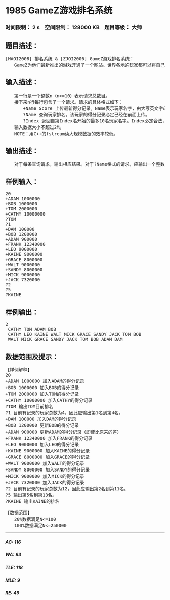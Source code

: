 # 1985 GameZ游戏排名系统   
### 时间限制： 2 s&nbsp;&nbsp;&nbsp;&nbsp;空间限制： 128000 KB&nbsp;&nbsp;&nbsp;&nbsp;题目等级： 大师  
## 题目描述：  

<pre>
[HAOI2008] 排名系统 & [ZJOI2006] GameZ游戏排名系统：
　　GameZ为他们最新推出的游戏开通了一个网站。世界各地的玩家都可以将自己的游戏得分上传到网站上。这样就可以看到自己在世界上的排名。得分越高，排名就越靠前。当两个玩家的名次相同时，先上传记录者优先。由于新游戏的火爆，网站服务器已经难堪重负。为此GameZ雇用了你来帮他们重新开发一套新的核心。 排名系统通常要应付三种请求：上传一条新的得分记录、查询某个玩家的当前排名以及返回某个区段内的排名记录。当某个玩家上传自己最新的得分记录时，他原有的得分记录会被删除。为了减轻服务器负担，在返回某个区段内的排名记录时，最多返回10条记录。
</pre>
  
  
## 输入描述：  

<pre>
　　第一行是一个整数n（n>=10）表示请求总数目。  
　　接下来n行每行包含了一个请求。请求的具体格式如下：  
　　　　+Name Score 上传最新得分记录。Name表示玩家名字，由大写英文字母组成，不超过10个字符。Score为不超过无符号32位整型表示范围的非负整数。  
　　　　?Name 查询玩家排名。该玩家的得分记录必定已经在前面上传。  
　　　　?Index 返回自第Index名开始的最多10名玩家名字。Index必定合法，即不小于1，也不大于当前有记录的玩家总数。  
　　输入数据大小不超过2M。  
　　NOTE：用C++的fstream读大规模数据的效率较低。
</pre>
  
  
## 输出描述：  

<pre>
　　对于每条查询请求，输出相应结果。对于?Name格式的请求，应输出一个整数表示该玩家当前的排名。对于?Index格式的请求，应在一行中依次输出从第Index名开始的最多10名玩家姓名，用一个空格分隔。
</pre>
  
  
## 样例输入：  

<pre>
20  
+ADAM 1000000  
+BOB 1000000  
+TOM 2000000  
+CATHY 10000000  
?TOM  
?1  
+DAM 100000  
+BOB 1200000  
+ADAM 900000  
+FRANK 12340000  
+LEO 9000000  
+KAINE 9000000  
+GRACE 8000000  
+WALT 9000000  
+SANDY 8000000  
+MICK 9000000  
+JACK 7320000  
?2  
?5  
?KAINE
</pre>
  
  
## 样例输出：  

<pre>
2  
 CATHY TOM ADAM BOB  
 CATHY LEO KAINE WALT MICK GRACE SANDY JACK TOM BOB  
 WALT MICK GRACE SANDY JACK TOM BOB ADAM DAM
</pre>
  
  
## 数据范围及提示：  

<pre>
【样例解释】  
20  
+ADAM 1000000 加入ADAM的得分记录  
+BOB 1000000 加入BOB的得分记录  
+TOM 2000000 加入TOM的得分记录  
+CATHY 10000000 加入CATHY的得分记录  
?TOM 输出TOM目前排名  
?1 目前有记录的玩家总数为4，因此应输出第1名到第4名。  
+DAM 100000 加入DAM的得分记录  
+BOB 1200000 更新BOB的得分记录  
+ADAM 900000 更新ADAM的得分记录（即使比原来的差）  
+FRANK 12340000 加入FRANK的得分记录  
+LEO 9000000 加入LEO的得分记录  
+KAINE 9000000 加入KAINE的得分记录  
+GRACE 8000000 加入GRACE的得分记录  
+WALT 9000000 加入WALT的得分记录  
+SANDY 8000000 加入SANDY的得分记录  
+MICK 9000000 加入MICK的得分记录  
+JACK 7320000 加入JACK的得分记录  
?2 目前有记录的玩家总数为12，因此应输出第2名到第11名。  
?5 输出第5名到第13名。  
?KAINE 输出KAINE的排名
  
【数据范围】  
　　20%数据满足N<=100  
　　100%数据满足N<=250000
</pre>
  
  
***  

##### AC: 116  
##### WA: 93  
##### TLE: 118  
##### MLE: 9  
##### RE: 49  
